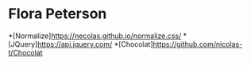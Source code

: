 # Flora Peterson
*[Normalize]https://necolas.github.io/normalize.css/
*[JQuery]https://api.jquery.com/
*[Chocolat]https://github.com/nicolas-t/Chocolat
